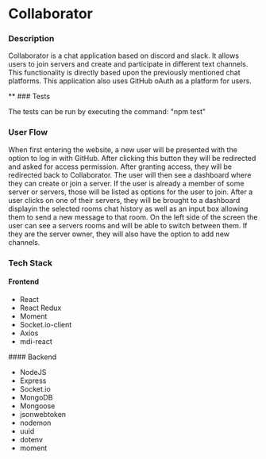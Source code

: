 # Collaborator
### Description
<p>Collaborator is a chat application based on discord and slack. It allows users to join servers 
and create and participate in different text channels. This functionality is directly based upon the
previously mentioned chat platforms. This application also uses GitHub oAuth as a platform for users.</p>
**
### Tests
<p>The tests can be run by executing the command: "npm test"

### User Flow
<p>When first entering the website, a new user will be presented with the option to log in with GitHub. 
After clicking this button they will be redirected and asked for access permission. After granting 
access, they will be redirected back to Collaborator. The user will then see a dashboard where they 
can create or join a server. If the user is already a member of some server or servers, those will 
be listed as options for the user to join. After a user clicks on one of their servers, they will be
brought to a dashboard displayin the selected rooms chat history as well as an input box allowing them to 
send a new message to that room. On the left side of the screen the user can see a servers rooms and will 
be able to switch between them. If they are the server owner, they will also have the option to add new channels.</p>

### Tech Stack
#### Frontend
<ul>
  <li>React</li>
  <li>React Redux</li>
  <li>Moment</li>
  <li>Socket.io-client</li>
  <li>Axios</li>
  <li>mdi-react</li>
</ul>
#### Backend
<ul>
  <li>NodeJS</li>
  <li>Express</li>
  <li>Socket.io</li>
  <li>MongoDB</li>
  <li>Mongoose</li>
  <li>jsonwebtoken</li>
  <li>nodemon</li>
  <li>uuid</li>
  <li>dotenv</li>
  <li>moment</li>
</ul>
